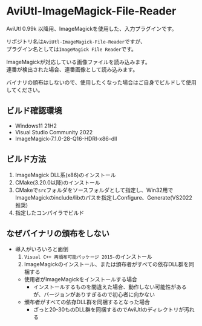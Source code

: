 # AviUtl-ImageMagick-File-Reader
AviUtl 0.99k 以降用、ImageMagickを使用した、入力プラグインです。

リポジトリ名は`AviUtl-ImageMagick-File-Reader`ですが、  
プラグイン名としては`ImageMagick File Reader`です。

ImageMagickが対応している画像ファイルを読み込みます。  
連番が検出された場合、連番画像として読み込みます。

バイナリの頒布はしないので、使用したくなった場合はご自身でビルドして使用してください。

## ビルド確認環境
+ Windows11 21H2
+ Visual Studio Community 2022
+ ImageMagick-7.1.0-28-Q16-HDRI-x86-dll

## ビルド方法
1. ImageMagick DLL系(x86)のインストール
2. CMake(3.20.0以降)のインストール
3. CMakeで`src`フォルダをソースフォルダとして指定し、Win32用でImageMagickのinclude/libのパスを指定しConfigure、Generate(VS2022推奨)
4. 指定したコンパイラでビルド

## なぜバイナリの頒布をしない
+ 導入がいろいろと面倒
  1. `Visual C++ 再頒布可能パッケージ 2015-`のインストール
  2. ImageMagickのインストール、または頒布者がすべての依存DLL群を同梱する
    * 使用者がImageMagickをインストールする場合
      + インストールするものを間違えた場合、動作しない可能性があるが、バージョンがありすぎるので初心者に向かない
    * 頒布者がすべての依存DLL群を同梱するとなった場合
      + ざっと20-30ものDLL群を同梱するのでAviUtlのディレクトリが汚れる
